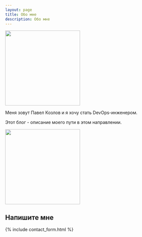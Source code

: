 ```yaml
---
layout: page
title: Обо мне
description: Обо мне
---
```


<img src="http://devopspath.ru/resources/images/author.jpg" style="width: 240px;"/>

Меня зовут Павел Козлов и я хочу стать DevOps-инженером.

Этот блог - описание моего пути в этом направлении.

<a href="https://github.com/Win32Sector"><img src="http://devopspath.ru/resources/images/githublink.png" style="width: 240px;"/></a>
## Напишите мне
{% include contact_form.html %}
